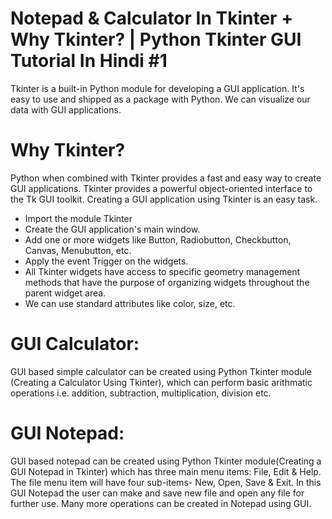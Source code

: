 # Notepad & Calculator In Tkinter + Why Tkinter? | Python Tkinter GUI Tutorial In Hindi #1
Tkinter is a built-in Python module for developing a GUI application. It's easy to use and shipped as a package with Python. We can visualize our data with GUI applications.

# Why Tkinter?
Python when combined with Tkinter provides a fast and easy way to create GUI applications. Tkinter provides a powerful object-oriented interface to the Tk GUI toolkit. Creating a GUI application using Tkinter is an easy task.

- Import the module Tkinter
- Create the GUI application's main window.
- Add one or more widgets like Button, Radiobutton, Checkbutton, Canvas, Menubutton, etc. 
- Apply the event Trigger on the widgets.
- All Tkinter widgets have access to specific geometry management methods that have the purpose of organizing widgets throughout the parent widget area.
- We can use standard attributes like color, size, etc.

# GUI Calculator:
GUI based simple calculator can be created using Python Tkinter module (Creating a Calculator Using Tkinter), which can perform basic arithmatic operations i.e. addition, subtraction, multiplication, division etc. 

# GUI Notepad:
GUI based notepad can be created using Python Tkinter module(Creating a GUI Notepad in Tkinter) which has three main menu items: File, Edit & Help. 
The file menu item will have four sub-items- New, Open, Save & Exit. In this GUI Notepad the user can make and save new file and open any file for further use. 
Many more operations can be created in Notepad using GUI.
